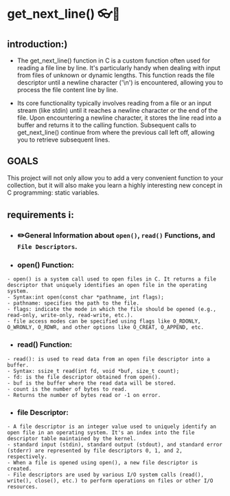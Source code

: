 # get_next_line() 👓📁

## introduction:)

- The get_next_line() function in C is a custom function often used for reading a file line by line. It's particularly handy when dealing with input from files of unknown or dynamic lengths. This function reads the file descriptor until a newline character ('\n') is encountered, allowing you to process the file content line by line.

- Its core functionality typically involves reading from a file or an input stream (like stdin) until it reaches a newline character or the end of the file. Upon encountering a newline character, it stores the line read into a buffer and returns it to the calling function. Subsequent calls to get_next_line() continue from where the previous call left off, allowing you to retrieve subsequent lines.

## GOALS
This project will not only allow you to add a very convenient function to your collection, but it will also make you learn a highly interesting new concept in C programming: static variables.

## requirements ℹ️:

- ### ✏️General Information about `open()`, `read()` Functions, and `File Descriptors`.

- ### open() Function:
```
- open() is a system call used to open files in C. It returns a file descriptor that uniquely identifies an open file in the operating system.
- Syntax:int open(const char *pathname, int flags);
- pathname: specifies the path to the file.
- flags: indicate the mode in which the file should be opened (e.g., read-only, write-only, read-write, etc.).
- file access modes can be specified using flags like O_RDONLY, O_WRONLY, O_RDWR, and other options like O_CREAT, O_APPEND, etc.
```
- ### read() Function:
```
- read(): is used to read data from an open file descriptor into a buffer.
- Syntax: ssize_t read(int fd, void *buf, size_t count);
- fd: is the file descriptor obtained from open().
- buf is the buffer where the read data will be stored.
- count is the number of bytes to read.
- Returns the number of bytes read or -1 on error.
```
- ### file Descriptor:
```
- A file descriptor is an integer value used to uniquely identify an open file in an operating system. It's an index into the file descriptor table maintained by the kernel.
- standard input (stdin), standard output (stdout), and standard error (stderr) are represented by file descriptors 0, 1, and 2, respectively.
- When a file is opened using open(), a new file descriptor is created.
- File descriptors are used by various I/O system calls (read(), write(), close(), etc.) to perform operations on files or other I/O resources.
```



